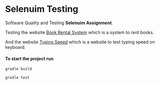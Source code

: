 # Selenuim Testing

Software Quality and Testing **Selenuim Assignment**.

Testing the website [Book Rental System](https://book-rentals-system.herokuapp.com/) which is a system to rent books.

And the website [Typing Speed](https://typing-speedtest.com/words) which is a website to test typing speed on keyboard.


#### To start the project run
```gradle build``` 

```gradle test``` 

